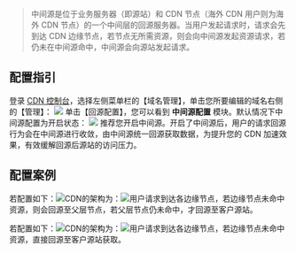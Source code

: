 > 中间源是位于业务服务器（即源站）和 CDN 节点（海外 CDN 用户则为海外 CDN 节点）的一个中间层的回源服务器。当用户发起请求时，请求会先到达 CDN 边缘节点，若节点无所需资源，则会向中间源发起资源请求，若仍未在中间源命中，中间源会向源站发起请求。

## 配置指引
登录 [CDN 控制台](http://console.tce.fsphere.cn/cdn)，选择左侧菜单栏的【域名管理】，单击您所要编辑的域名右侧的【管理】：
![](http://imgcache.tce.fsphere.cn/static/mc.qcloudimg.com/static/img/1f2cb594cd614b62b589cb20a20ed362/basic-config-1.png)
单击【回源配置】，您可以看到 **中间源配置** 模块。默认情况下中间源配置为开启状态：
![](http://imgcache.tce.fsphere.cn/static/mc.qcloudimg.com/static/img/09edbb5616e6a110c5c5ff7cc62efe53/middle-config-1.png)
推荐您开启中间源。开启了中间源后，用户的请求回源行为会在中间源进行收敛，由中间源统一回源获取数据，为提升您的 CDN 加速效果，有效缓解回源后源站的访问压力。

## 配置案例

若配置如下：![](http://imgcache.tce.fsphere.cn/static/mc.qcloudimg.com/static/img/09edbb5616e6a110c5c5ff7cc62efe53/middle-config-1.png)CDN的架构为：![](http://imgcache.tce.fsphere.cn/static/mc.qcloudimg.com/static/img/d51c746c04251579e09995adfea0b669/middle-config-2.png)用户请求到达各边缘节点，若边缘节点未命中资源，则会回源至父层节点，若父层节点仍未命中，才回源至客户源站。

若配置如下：![](http://imgcache.tce.fsphere.cn/static/mc.qcloudimg.com/static/img/798c46d5624b29526d78372ccd3c1a78/middle-config-4.png)CDN的架构为：![](http://imgcache.tce.fsphere.cn/static/mc.qcloudimg.com/static/img/7d91b1ba3394b1b900af2d3ac810648e/middle-config-3.png)用户请求到达各边缘节点，若边缘节点未命中资源，直接回源至客户源站获取。
